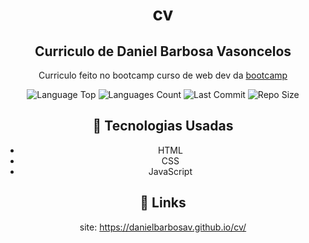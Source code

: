 <div align="center">
  
# cv

## Curriculo de Daniel Barbosa Vasoncelos 
<p>Curriculo feito no bootcamp curso de web dev da <a href="https://www.udemy.com/course/the-complete-web-development-bootcamp/">bootcamp</a></p>
<p>
<!-- Image Shields -->
<img  alt="Language Top"  src="https://img.shields.io/github/languages/top/Dcorder123/go-in-terminal">
<img  alt="Languages Count"  src="https://img.shields.io/github/languages/count/Dcorder123/go-in-terminal">
<img  alt="Last Commit"  src="https://img.shields.io/github/last-commit/Dcorder123/go-in-terminal">
<img  alt="Repo Size"  src="https://img.shields.io/github/repo-size/Dcorder123/go-in-terminal">
</a>
</p>

## 📌 Tecnologias Usadas
- HTML
- CSS
- JavaScript

## 📌 Links
site: https://danielbarbosav.github.io/cv/

</div>



